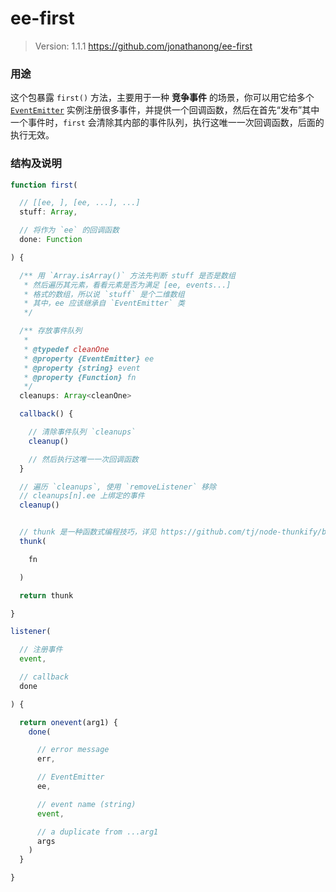 # ee-first

> Version: 1.1.1
> https://github.com/jonathanong/ee-first 

### 用途

这个包暴露 `first()` 方法，主要用于一种 **竞争事件** 的场景，你可以用它给多个 [`EventEmitter`](https://nodejs.org/dist/latest-v8.x/docs/api/events.html) 实例注册很多事件，并提供一个回调函数，然后在首先“发布”其中一个事件时，`first` 会清除其内部的事件队列，执行这唯一一次回调函数，后面的执行无效。


### 结构及说明

```ts
function first(

  // [[ee, ], [ee, ...], ...]
  stuff: Array,

  // 将作为 `ee` 的回调函数
  done: Function

) {

  /** 用 `Array.isArray()` 方法先判断 stuff 是否是数组
   * 然后遍历其元素，看看元素是否为满足 [ee, events...]
   * 格式的数组，所以说 `stuff` 是个二维数组
   * 其中，ee 应该继承自 `EventEmitter` 类
   */

  /** 存放事件队列
   *
   * @typedef cleanOne
   * @property {EventEmitter} ee
   * @property {string} event
   * @property {Function} fn 
   */
  cleanups: Array<cleanOne>

  callback() {

    // 清除事件队列 `cleanups`
    cleanup()

    // 然后执行这唯一一次回调函数
  }

  // 遍历 `cleanups`, 使用 `removeListener` 移除
  // cleanups[n].ee 上绑定的事件
  cleanup()


  // thunk 是一种函数式编程技巧，详见 https://github.com/tj/node-thunkify/blob/master/index.js
  thunk(

    fn

  )

  return thunk

}

listener(

  // 注册事件
  event,

  // callback
  done

) {

  return onevent(arg1) {
    done(

      // error message
      err,

      // EventEmitter
      ee,

      // event name (string)
      event,

      // a duplicate from ...arg1
      args
    )
  }

}
```
